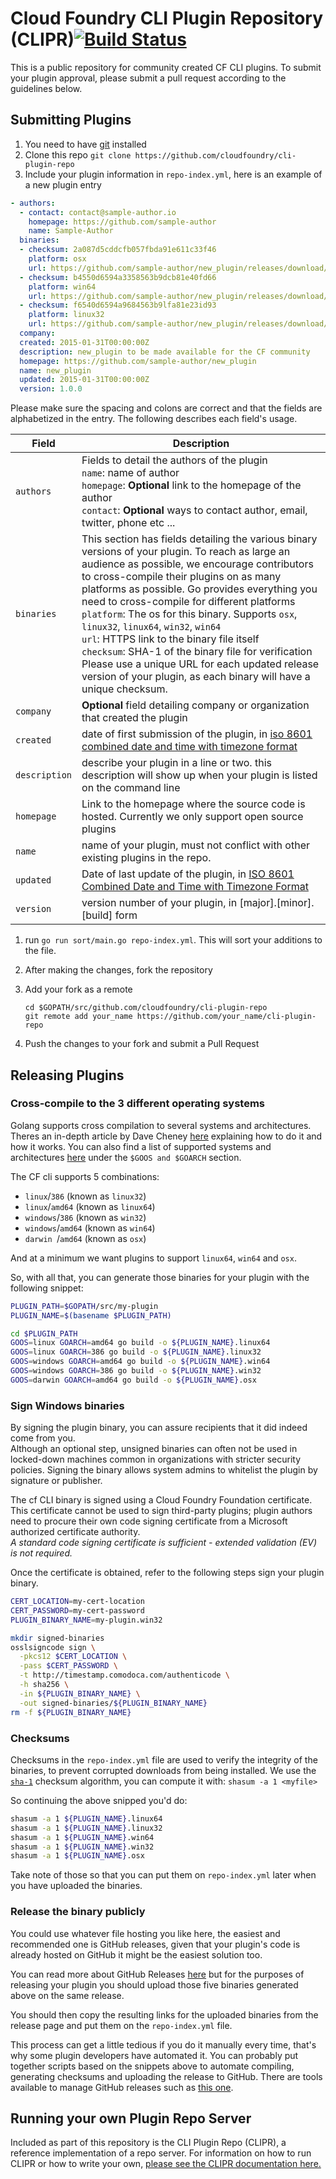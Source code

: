 # Cloud Foundry CLI Plugin Repository (CLIPR)[![Build Status](https://travis-ci.org/cloudfoundry/cli-plugin-repo.svg?branch=master)](https://travis-ci.org/cloudfoundry/cli-plugin-repo)

This is a public repository for community created CF CLI plugins. To submit your plugin
approval, please submit a pull request according to the guidelines below.

## Submitting Plugins

1. You need to have [git](https://git-scm.com/downloads) installed
1. Clone this repo `git clone https://github.com/cloudfoundry/cli-plugin-repo`
1. Include your plugin information in `repo-index.yml`, here is an example of a new plugin entry
  ```yaml
  - authors:
    - contact: contact@sample-author.io
      homepage: https://github.com/sample-author
      name: Sample-Author
    binaries:
    - checksum: 2a087d5cddcfb057fbda91e611c33f46
      platform: osx
      url: https://github.com/sample-author/new_plugin/releases/download/v1.0.0/echo_darwin
    - checksum: b4550d6594a3358563b9dcb81e40fd66
      platform: win64
      url: https://github.com/sample-author/new_plugin/releases/download/v1.0.0/echo_win64.exe
    - checksum: f6540d6594a9684563b9lfa81e23id93
      platform: linux32
      url: https://github.com/sample-author/new_plugin/releases/download/v1.0.0/echo_linux32
    company:
    created: 2015-01-31T00:00:00Z
    description: new_plugin to be made available for the CF community
    homepage: https://github.com/sample-author/new_plugin
    name: new_plugin
    updated: 2015-01-31T00:00:00Z
    version: 1.0.0
  ```
  Please make sure the spacing and colons are correct and that the fields are alphabetized in the entry. The following describes each field's usage.

  Field | Description
  ------ | ---------
  `authors` | Fields to detail the authors of the plugin<br>`name`: name of author<br>`homepage`: <b>Optional</b> link to the homepage of the author<br>`contact`: <b>Optional</b> ways to contact author, email, twitter, phone etc ...
  `binaries` | This section has fields detailing the various binary versions of your plugin. To reach as large an audience as possible, we encourage contributors to cross-compile their plugins on as many platforms as possible. Go provides everything you need to cross-compile for different platforms<br>`platform`: The os for this binary. Supports `osx`, `linux32`, `linux64`, `win32`, `win64`<br>`url`: HTTPS link to the binary file itself<br>`checksum`: SHA-1 of the binary file for verification<br>Please use a unique URL for each updated release version of your plugin, as each binary will have a unique checksum.
  `company` | <b>Optional</b> field detailing company or organization that created the plugin
  `created` | date of first submission of the plugin, in [iso 8601 combined date and time with timezone format](https://en.wikipedia.org/wiki/iso_8601#combined_date_and_time_representations)
  `description` | describe your plugin in a line or two. this description will show up when your plugin is listed on the command line
  `homepage` | Link to the homepage where the source code is hosted. Currently we only support open source plugins
  `name` | name of your plugin, must not conflict with other existing plugins in the repo.
  `updated` | Date of last update of the plugin, in [ISO 8601 Combined Date and Time with Timezone Format](https://en.wikipedia.org/wiki/ISO_8601#Combined_date_and_time_representations)
  `version` | version number of your plugin, in [major].[minor].[build] form

1. run `go run sort/main.go repo-index.yml`. This will sort your additions to the file.
1. After making the changes, fork the repository
1. Add your fork as a remote
   ```
   cd $GOPATH/src/github.com/cloudfoundry/cli-plugin-repo
   git remote add your_name https://github.com/your_name/cli-plugin-repo
   ```

1. Push the changes to your fork and submit a Pull Request

## Releasing Plugins

### Cross-compile to the 3 different operating systems

Golang supports cross compilation to several systems and architectures. Theres an in-depth article by Dave Cheney [here](http://dave.cheney.net/2015/08/22/cross-compilation-with-go-1-5) explaining how to do it and how it works. You can also find a list of supported systems and architectures [here](https://golang.org/doc/install/source#environment) under the `$GOOS and $GOARCH` section.

The CF cli supports 5 combinations:
* `linux`/`386` (known as `linux32`)
* `linux`/`amd64` (known as `linux64`)
* `windows`/`386` (known as `win32`)
* `windows`/`amd64` (known as `win64`)
* `darwin `/`amd64` (known as `osx`)

And at a minimum we want plugins to support `linux64`, `win64` and `osx`.

So, with all that, you can generate those binaries for your plugin with the following snippet:

```bash
PLUGIN_PATH=$GOPATH/src/my-plugin
PLUGIN_NAME=$(basename $PLUGIN_PATH)

cd $PLUGIN_PATH
GOOS=linux GOARCH=amd64 go build -o ${PLUGIN_NAME}.linux64
GOOS=linux GOARCH=386 go build -o ${PLUGIN_NAME}.linux32
GOOS=windows GOARCH=amd64 go build -o ${PLUGIN_NAME}.win64
GOOS=windows GOARCH=386 go build -o ${PLUGIN_NAME}.win32
GOOS=darwin GOARCH=amd64 go build -o ${PLUGIN_NAME}.osx
```

### Sign Windows binaries
By signing the plugin binary, you can assure recipients that it did indeed come from you.  
Although an optional step, unsigned binaries can often not be used in locked-down machines common in organizations with stricter security policies. Signing the binary allows system admins to whitelist the plugin by signature or publisher.

The cf CLI binary is signed using a Cloud Foundry Foundation certificate. This certificate cannot be used to sign third-party plugins; plugin authors need to procure their own code signing certificate from a Microsoft authorized certificate authority.  
*A standard code signing certificate is sufficient - extended validation (EV) is not required.*

Once the certificate is obtained, refer to the following steps sign your plugin binary.

```bash
CERT_LOCATION=my-cert-location
CERT_PASSWORD=my-cert-password
PLUGIN_BINARY_NAME=my-plugin.win32

mkdir signed-binaries
osslsigncode sign \
  -pkcs12 $CERT_LOCATION \
  -pass $CERT_PASSWORD \
  -t http://timestamp.comodoca.com/authenticode \
  -h sha256 \
  -in ${PLUGIN_BINARY_NAME} \
  -out signed-binaries/${PLUGIN_BINARY_NAME}
rm -f ${PLUGIN_BINARY_NAME}
```

### Checksums

Checksums in the `repo-index.yml` file are used to verify the integrity of the binaries, to prevent corrupted downloads from being installed. We use the [`sha-1`](https://en.wikipedia.org/wiki/SHA-1) checksum algorithm, you can compute it with: `shasum -a 1 <myfile>`

So continuing the above snipped you'd do:

```bash
shasum -a 1 ${PLUGIN_NAME}.linux64
shasum -a 1 ${PLUGIN_NAME}.linux32
shasum -a 1 ${PLUGIN_NAME}.win64
shasum -a 1 ${PLUGIN_NAME}.win32
shasum -a 1 ${PLUGIN_NAME}.osx
```

Take note of those so that you can put them on `repo-index.yml` later when you have uploaded the binaries.

### Release the binary publicly

You could use whatever file hosting you like here, the easiest and recommended one is GitHub releases, given that your plugin's code is already hosted on GitHub it might be the easiest solution too.

You can read more about GitHub Releases [here](https://help.github.com/articles/creating-releases/) but for the purposes of releasing your plugin you should upload those five binaries generated above on the same release.

You should then copy the resulting links for the uploaded binaries from the release page and put them on the `repo-index.yml` file.

This process can get a little tedious if you do it manually every time, that's why some plugin developers have automated it. You can probably put together scripts based on the snippets above to automate compiling, generating checksums and uploading the release to GitHub. There are tools available to manage GitHub releases such as [this one](https://github.com/aktau/github-release).


## Running your own Plugin Repo Server

Included as part of this repository is the CLI Plugin Repo (CLIPR), a reference implementation of a repo server. For information on how to run CLIPR or how to write your own, [please see the CLIPR documentation here.](https://github.com/cloudfoundry/cli-plugin-repo/blob/master/docs/CLIPR.md)
